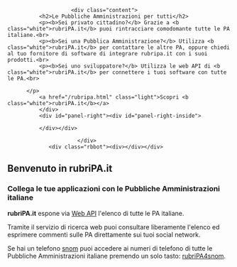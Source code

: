 <div class="rbroundbox">
                 <div class="rbtop"><div></div></div>
                          <div class="rbcontent">

                        <div class="content">
              <h2>Le Pubbliche Amministrazioni per tutti</h2>
              <p><b>Sei privato cittadino?</b> Grazie a <b class="white">rubriPA.it</b> puoi rintracciare comodomante tutte le PA italiane.<br>
              <p><b>Sei una Pubblica Amministrazione?</b> Utilizza <b class="white">rubriPA.it</b> per contattare le altre PA, oppure chiedi al tuo fornitore di software di integrare rubripa.it con i suoi prodotti.<br>
              <p><b>Sei uno sviluppatore?</b> Utilizza le web API di <b class="white">rubriPA.it</b> per connettere i tuoi software con tutte le PA.<br>
			
	      </p>
              <a href="/rubripa.html" class="light">Scopri <b class="white">rubriPA.it</b></a>
              </div>
              <div id="panel-right"><div id="panel-right-inside">

<script src="http://widgets.twimg.com/j/2/widget.js"></script>
<script>
new TWTR.Widget({
  version: 2,
  type: 'search',
  search: '#a4i OR #opendata OR #opendataitaly OR @pbertera',
  interval: 30000,
  title: '',
  subject: '',
  width: 'auto',
  height: 150,
  theme: {
    shell: {
      background: '#B41819',
      color: '#000'
    },
    tweets: {
      background: '#D02C2C',
      color: '#fff',
      links: '#000'
    }
  },
  features: {
    scrollbar: false,
    loop: true,
    live: true,
    behavior: 'default'
  }
}).render().start();
</script>

              </div></div>

                          </div>
                 <div class="rbbot"><div></div></div>
</div>

## Benvenuto in rubriPA.it

### Collega le tue applicazioni con le Pubbliche Amministrazioni italiane

**rubriPA.it** espone via [Web API][] l'elenco di tutte le PA italiane.

Tramite il servizio di ricerca web puoi consultare liberamente l'elenco ed esprimere commenti sulle PA direttamente sui tuoi social network.

Se hai un telefono [snom](http://www.snom.com) puoi accedere ai numeri di telefono di tutte le Pubbliche Amministrazioni italiane premendo un solo tasto: [rubriPA4snom](/rubripa4snom.html).

  [Web API]: /api.html
